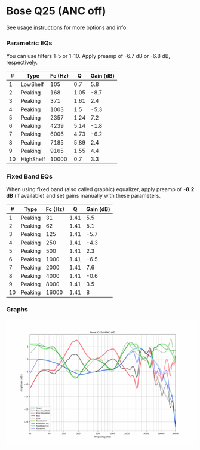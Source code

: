 # Bose Q25 (ANC off)
See [usage instructions](https://github.com/jaakkopasanen/AutoEq#usage) for more options and info.

### Parametric EQs
You can use filters 1-5 or 1-10. Apply preamp of -6.7 dB or -6.8 dB, respectively.

|   # | Type      |   Fc (Hz) |    Q |   Gain (dB) |
|-----|-----------|-----------|------|-------------|
|   1 | LowShelf  |       105 | 0.7  |         5.8 |
|   2 | Peaking   |       168 | 1.05 |        -8.7 |
|   3 | Peaking   |       371 | 1.61 |         2.4 |
|   4 | Peaking   |      1003 | 1.5  |        -5.3 |
|   5 | Peaking   |      2357 | 1.24 |         7.2 |
|   6 | Peaking   |      4239 | 5.14 |        -1.8 |
|   7 | Peaking   |      6006 | 4.73 |        -6.2 |
|   8 | Peaking   |      7185 | 5.89 |         2.4 |
|   9 | Peaking   |      9165 | 1.55 |         4.4 |
|  10 | HighShelf |     10000 | 0.7  |         3.3 |

### Fixed Band EQs
When using fixed band (also called graphic) equalizer, apply preamp of **-8.2 dB** (if available) and set gains manually with these parameters.

|   # | Type    |   Fc (Hz) |    Q |   Gain (dB) |
|-----|---------|-----------|------|-------------|
|   1 | Peaking |        31 | 1.41 |         5.5 |
|   2 | Peaking |        62 | 1.41 |         5.1 |
|   3 | Peaking |       125 | 1.41 |        -5.7 |
|   4 | Peaking |       250 | 1.41 |        -4.3 |
|   5 | Peaking |       500 | 1.41 |         2.3 |
|   6 | Peaking |      1000 | 1.41 |        -6.5 |
|   7 | Peaking |      2000 | 1.41 |         7.6 |
|   8 | Peaking |      4000 | 1.41 |        -0.6 |
|   9 | Peaking |      8000 | 1.41 |         3.5 |
|  10 | Peaking |     16000 | 1.41 |         8   |

### Graphs
![](./Bose%20Q25%20(ANC%20off).png)
